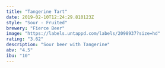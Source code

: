```yaml
---
title: "Tangerine Tart"
date: 2019-02-10T12:24:29.810123Z
style: "Sour - Fruited"
brewery: "Fierce Beer"
image: "https://labels.untappd.com/labels/2098937?size=hd"
rating: "3.62"
description: "Sour beer with Tangerine"
abv: "4.5"
ibu: "10"
---
```

